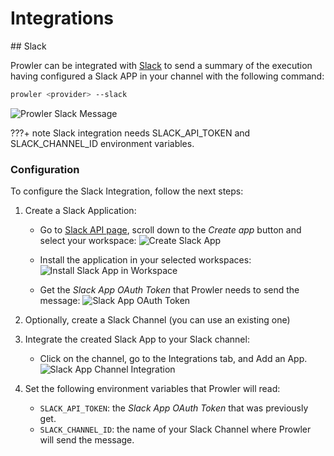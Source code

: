# Integrations

## Slack

Prowler can be integrated with [Slack](https://slack.com/) to send a summary of the execution having configured a Slack APP in your channel with the following command:

```sh
prowler <provider> --slack
```

![Prowler Slack Message](img/slack-prowler-message.png)

???+ note
    Slack integration needs SLACK_API_TOKEN and SLACK_CHANNEL_ID environment variables.

### Configuration

To configure the Slack Integration, follow the next steps:

1. Create a Slack Application:
    - Go to [Slack API page](https://api.slack.com/tutorials/tracks/getting-a-token), scroll down to the *Create app* button and select your workspace:
    ![Create Slack App](img/create-slack-app.png)

    - Install the application in your selected workspaces:
    ![Install Slack App in Workspace](img/install-in-slack-workspace.png)

    - Get the *Slack App OAuth Token* that Prowler needs to send the message:
    ![Slack App OAuth Token](img/slack-app-token.png)

2. Optionally, create a Slack Channel (you can use an existing one)

3. Integrate the created Slack App to your Slack channel:
    - Click on the channel, go to the Integrations tab, and Add an App.
    ![Slack App Channel Integration](img/integrate-slack-app.png)

4. Set the following environment variables that Prowler will read:
    - `SLACK_API_TOKEN`: the *Slack App OAuth Token* that was previously get.
    - `SLACK_CHANNEL_ID`: the name of your Slack Channel where Prowler will send the message.
